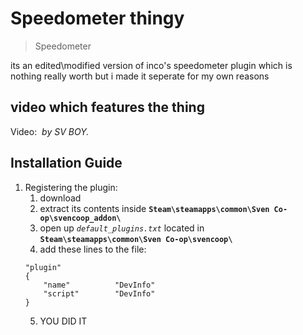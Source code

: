 # Speedometer thingy
> Speedometer

its an edited\modified version of inco's speedometer plugin which is nothing really worth but i made it seperate for my own reasons

## video which features the thing

Video:
[![]()](https://youtu.be/jNFhjjyhIlo)
*by SV BOY.*

## Installation Guide

1. Registering the plugin:
	1. download
	2. extract its contents inside **`Steam\steamapps\common\Sven Co-op\svencoop_addon\`**
	3. open up *`default_plugins.txt`* located in **`Steam\steamapps\common\Sven Co-op\svencoop\`**
	4. add these lines to the file:
	```
	"plugin"
	{
		"name"			"DevInfo"
		"script"		"DevInfo"
	}
	```
	5. YOU DID IT